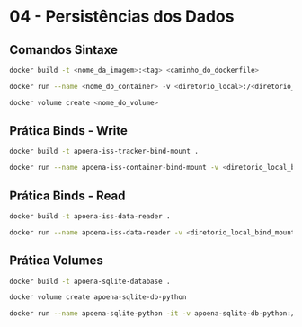 # 04 - Persistências dos Dados

## Comandos Sintaxe

```bash
docker build -t <nome_da_imagem>:<tag> <caminho_do_dockerfile>
```

```bash
docker run --name <nome_do_container> -v <diretorio_local>:/<diretorio_no_container> <nome_da_imagem>
```

```bash
docker volume create <nome_do_volume>
```

## Prática Binds - Write

```bash
docker build -t apoena-iss-tracker-bind-mount .
```

``` bash
docker run --name apoena-iss-container-bind-mount -v <diretorio_local_bind_mount>:/app/data apoena-iss-tracker-bind-mount
```

## Prática Binds - Read

```bash
docker build -t apoena-iss-data-reader .
```

```bash
docker run --name apoena-iss-data-reader -v <diretorio_local_bind_mount>:/app/data apoena-iss-data-reader
```

## Prática Volumes

```bash
docker build -t apoena-sqlite-database .
```

```bash
docker volume create apoena-sqlite-db-python
```

```bash
docker run --name apoena-sqlite-python -it -v apoena-sqlite-db-python:/app/data apoena-sqlite-database
```

